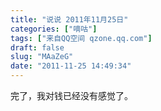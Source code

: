 ```yaml
---
title: "说说 2011年11月25日"
categories: ["嘀咕"]
tags: ["来自QQ空间 qzone.qq.com"]
draft: false
slug: "MAaZeG"
date: "2011-11-25 14:49:34"
---
```


完了，我对钱已经没有感觉了。
